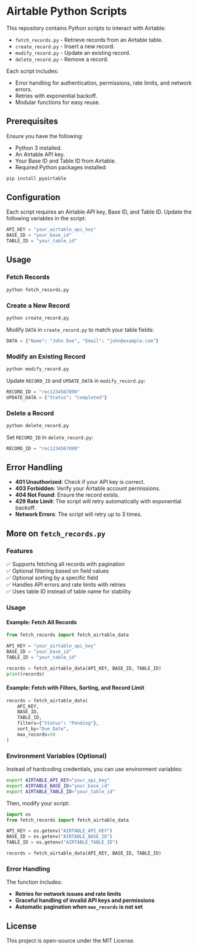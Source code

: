 # Airtable Python Scripts

This repository contains Python scripts to interact with Airtable:
- `fetch_records.py` - Retrieve records from an Airtable table.
- `create_record.py` - Insert a new record.
- `modify_record.py` - Update an existing record.
- `delete_record.py` - Remove a record.

Each script includes:
- Error handling for authentication, permissions, rate limits, and network errors.
- Retries with exponential backoff.
- Modular functions for easy reuse.

## Prerequisites

Ensure you have the following:
- Python 3 installed.
- An Airtable API key.
- Your Base ID and Table ID from Airtable.
- Required Python packages installed:

```sh
pip install pyairtable
```

## Configuration

Each script requires an Airtable API key, Base ID, and Table ID. Update the following variables in the script:

```python
API_KEY = "your_airtable_api_key"
BASE_ID = "your_base_id"
TABLE_ID = "your_table_id"
```

## Usage

### Fetch Records

```sh
python fetch_records.py
```

### Create a New Record

```sh
python create_record.py
```

Modify `DATA` in `create_record.py` to match your table fields:

```python
DATA = {"Name": "John Doe", "Email": "john@example.com"}
```

### Modify an Existing Record

```sh
python modify_record.py
```

Update `RECORD_ID` and `UPDATE_DATA` in `modify_record.py`:

```python
RECORD_ID = "rec1234567890"
UPDATE_DATA = {"Status": "Completed"}
```

### Delete a Record

```sh
python delete_record.py
```

Set `RECORD_ID` in `delete_record.py`:

```python
RECORD_ID = "rec1234567890"
```

## Error Handling

- **401 Unauthorized**: Check if your API key is correct.
- **403 Forbidden**: Verify your Airtable account permissions.
- **404 Not Found**: Ensure the record exists.
- **429 Rate Limit**: The script will retry automatically with exponential backoff.
- **Network Errors**: The script will retry up to 3 times.

## More on `fetch_records.py`

### Features

✅ Supports fetching all records with pagination  
✅ Optional filtering based on field values  
✅ Optional sorting by a specific field  
✅ Handles API errors and rate limits with retries  
✅ Uses table ID instead of table name for stability 

### Usage

#### Example: Fetch All Records
```python
from fetch_records import fetch_airtable_data

API_KEY = "your_airtable_api_key"
BASE_ID = "your_base_id"
TABLE_ID = "your_table_id"

records = fetch_airtable_data(API_KEY, BASE_ID, TABLE_ID)
print(records)
```

#### Example: Fetch with Filters, Sorting, and Record Limit
```python
records = fetch_airtable_data(
    API_KEY, 
    BASE_ID, 
    TABLE_ID, 
    filters={"Status": "Pending"}, 
    sort_by="Due Date", 
    max_records=50
)
```

### Environment Variables (Optional)
Instead of hardcoding credentials, you can use environment variables:

```sh
export AIRTABLE_API_KEY="your_api_key"
export AIRTABLE_BASE_ID="your_base_id"
export AIRTABLE_TABLE_ID="your_table_id"
```

Then, modify your script:

```python
import os
from fetch_records import fetch_airtable_data

API_KEY = os.getenv("AIRTABLE_API_KEY")
BASE_ID = os.getenv("AIRTABLE_BASE_ID")
TABLE_ID = os.getenv("AIRTABLE_TABLE_ID")

records = fetch_airtable_data(API_KEY, BASE_ID, TABLE_ID)
```

### Error Handling
The function includes:
- **Retries for network issues and rate limits**
- **Graceful handling of invalid API keys and permissions**
- **Automatic pagination when `max_records` is not set**

## License

This project is open-source under the MIT License.


